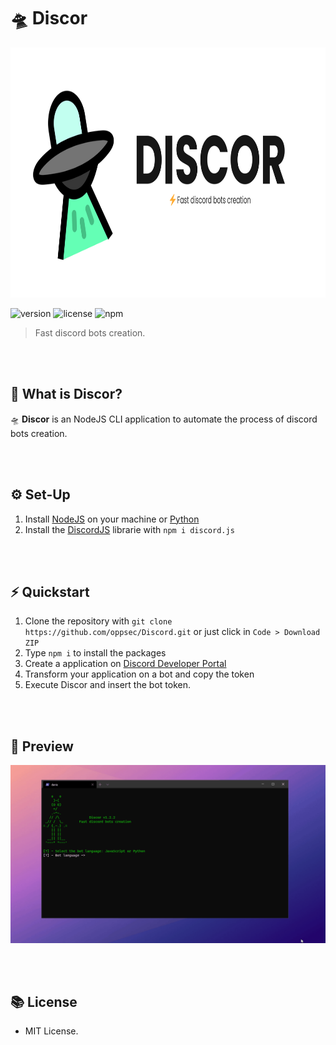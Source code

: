# 🛸 Discor

<img src="./src/Views/img/banner.png" widht="100" height="400"><br>

![version](https://img.shields.io/badge/Version-1.2.2-brightgreen.svg?style=for-the-badge)
![license](https://img.shields.io/badge/License-MIT-blue.svg?style=for-the-badge)
![npm](https://img.shields.io/badge/NPM-v12.19-purple.svg?style=for-the-badge)

> Fast discord bots creation.

<br><br>

## 🤔 What is Discor?
🛸 **Discor** is an NodeJS CLI application to automate the process of discord bots creation.

<br><br>

## ⚙️ Set-Up
1. Install [NodeJS](http://nodejs.org/) on your machine or [Python](https://www.python.org/)
2. Install the [DiscordJS](https://discord.js.org/) librarie with `npm i discord.js`

<br><br>

## ⚡ Quickstart
1. Clone the repository with `git clone https://github.com/oppsec/Discord.git` or just click in `Code > Download ZIP`
2. Type `npm i` to install the packages
3. Create a application on [Discord Developer Portal](https://discord.com/developers/applications)
4. Transform your application on a bot and copy the token
5. Execute Discor and insert the bot token.

<br><br>

## 👀 Preview

<img src="./src/Views/img/preview.gif" width="800">

<br><br>

## 📚 License
- MIT License.
